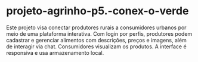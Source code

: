 # projeto-agrinho-p5.-conex-o-verde
Este projeto visa conectar produtores rurais a consumidores urbanos por meio de uma plataforma interativa. Com login por perfis, produtores podem cadastrar e gerenciar alimentos com descrições, preços e imagens, além de interagir via chat. Consumidores visualizam os produtos. A interface é responsiva e usa armazenamento local.

